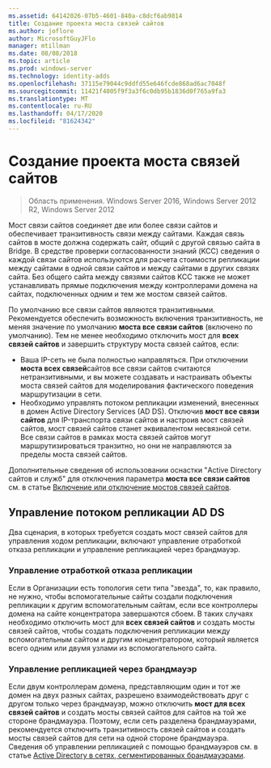 ```yaml
---
ms.assetid: 64142026-07b5-4601-840a-c8dcf6ab9814
title: Создание проекта моста связей сайтов
ms.author: joflore
author: MicrosoftGuyJFlo
manager: mtillman
ms.date: 08/08/2018
ms.topic: article
ms.prod: windows-server
ms.technology: identity-adds
ms.openlocfilehash: 37115e79044c9ddfd55e646fcde868ad6ac7048f
ms.sourcegitcommit: 11421f4005f9f3a3f6c0db95b1836d0f765a9fa3
ms.translationtype: MT
ms.contentlocale: ru-RU
ms.lasthandoff: 04/17/2020
ms.locfileid: "81624342"
---
```

# <a name="creating-a-site-link-bridge-design"></a>Создание проекта моста связей сайтов

> Область применения. Windows Server 2016, Windows Server 2012 R2, Windows Server 2012

Мост связи сайтов соединяет две или более связи сайтов и обеспечивает транзитивность связи между сайтами. Каждая связь сайтов в мосте должна содержать сайт, общий с другой связью сайта в Bridge. В средстве проверки согласованности знаний (KCC) сведения о каждой связи сайтов используются для расчета стоимости репликации между сайтами в одной связи сайтов и между сайтами в других связях сайта. Без общего сайта между связями сайтов KCC также не может устанавливать прямые подключения между контроллерами домена на сайтах, подключенных одним и тем же мостом связей сайтов.

По умолчанию все связи сайтов являются транзитивными. Рекомендуется обеспечить возможность включения транзитивность, не меняя значение по умолчанию **моста все связи сайтов** (включено по умолчанию). Тем не менее необходимо отключить мост для **всех связей сайтов** и завершить структуру моста связей сайтов, если:

- Ваша IP-сеть не была полностью направляться. При отключении **моста всех связей**сайтов все связи сайтов считаются нетранзитивными, и вы можете создавать и настраивать объекты моста связей сайтов для моделирования фактического поведения маршрутизации в сети.
- Необходимо управлять потоком репликации изменений, внесенных в домен Active Directory Services (AD DS). Отключив **мост все связи сайтов** для IP-транспорта связи сайтов и настроив мост связей сайтов, мост связей сайтов станет эквивалентом несвязной сети. Все связи сайтов в рамках моста связей сайтов могут маршрутизироваться транзитно, но они не направляются за пределы моста связей сайтов.

Дополнительные сведения об использовании оснастки "Active Directory сайтов и служб" для отключения параметра **моста все связи сайтов** см. в статье [Включение или отключение мостов связей сайтов](https://docs.microsoft.com/previous-versions/windows/it-pro/windows-server-2003/cc738789(v=ws.10)).

## <a name="controlling-ad-ds-replication-flow"></a>Управление потоком репликации AD DS

Два сценария, в которых требуется создать мост связей сайтов для управления ходом репликации, включают управление отработкой отказа репликации и управление репликацией через брандмауэр.

### <a name="controlling-replication-failover"></a>Управление отработкой отказа репликации

Если в Организации есть топология сети типа "звезда", то, как правило, не нужно, чтобы вспомогательные сайты создали подключения репликации к другим вспомогательным сайтам, если все контроллеры домена на сайте концентратора завершаются сбоем. В таких случаях необходимо отключить мост для **всех связей сайтов** и создать мосты связей сайтов, чтобы создать подключения репликации между вспомогательным сайтом и другим концентратором, который является всего одним или двумя узлами из вспомогательного сайта.

### <a name="controlling-replication-through-a-firewall"></a>Управление репликацией через брандмауэр

Если двум контроллерам домена, представляющим один и тот же домен на двух разных сайтах, разрешено взаимодействовать друг с другом только через брандмауэр, можно отключить **мост для всех связей сайтов** и создать мосты связей сайтов для сайтов на той же стороне брандмауэра. Поэтому, если сеть разделена брандмауэрами, рекомендуется отключить транзитивность связей сайтов и создать мосты связей сайтов для сети на одной стороне брандмауэра. Сведения об управлении репликацией с помощью брандмауэров см. в статье [Active Directory в сетях, сегментированных брандмауэрами](https://go.microsoft.com/fwlink/?LinkId=107074).
